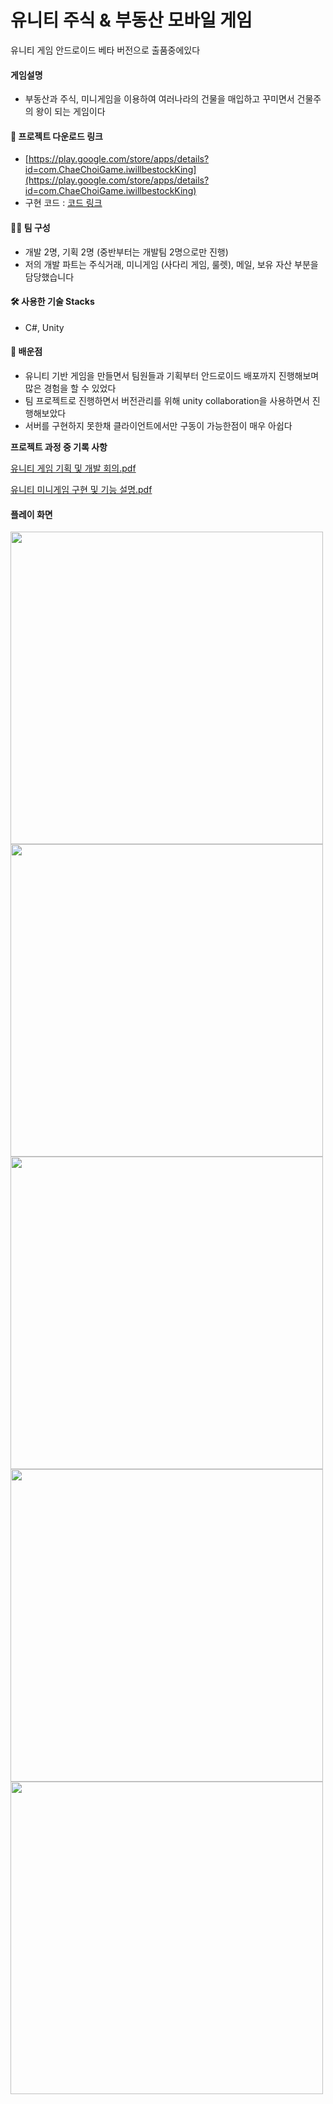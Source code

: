 # 유니티 주식 & 부동산 모바일 게임

유니티 게임 안드로이드 베타 버전으로 출품중에있다

#### 게임설명 
- 부동산과 주식, 미니게임을 이용하여 여러나라의 건물을 매입하고 꾸미면서 건물주의 왕이 되는 게임이다

#### 👾 프로젝트 다운로드 링크

- [https://play.google.com/store/apps/details?id=com.ChaeChoiGame.iwillbestockKing](https://play.google.com/store/apps/details?id=com.ChaeChoiGame.iwillbestockKing)
- 구현 코드 : [코드 링크](https://github.com/choiwoonsik/UnityGame2020/tree/master/TeamProject/Assets/Scripts)

#### 🧑‍💻 팀 구성

- 개발 2명, 기획 2명 (중반부터는 개발팀 2명으로만 진행)
- 저의 개발 파트는 주식거래, 미니게임 (사다리 게임, 룰렛), 메일, 보유 자산 부분을 담당했습니다

#### 🛠 사용한 기술 Stacks

- C#, Unity

#### 🐢 배운점

- 유니티 기반 게임을 만들면서 팀원들과 기획부터 안드로이드 배포까지 진행해보며 많은 경험을 할 수 있었다
- 팀 프로젝트로 진행하면서 버전관리를 위해 unity collaboration을 사용하면서 진행해보았다
- 서버를 구현하지 못한채 클라이언트에서만 구동이 가능한점이 매우 아쉽다

**프로젝트 과정 중 기록 사항**

[유니티 게임 기획 및 개발 회의.pdf](https://github.com/choiwoonsik/UnityGame2020/files/6645277/default.pdf)

[유니티 미니게임 구현 및 기능 설명.pdf](https://github.com/choiwoonsik/UnityGame2020/files/6645278/default.pdf)

#### 플레이 화면

<img src="https://user-images.githubusercontent.com/42247724/121832783-d9f25500-cd05-11eb-8c5d-e417c7b1806f.png" width="500">
<img src="https://user-images.githubusercontent.com/42247724/121832785-dbbc1880-cd05-11eb-9756-475ce75c828e.png" width="500">
<img src="https://user-images.githubusercontent.com/42247724/121832786-dc54af00-cd05-11eb-8c4f-189093d1d78d.png" width="500">
<img src="https://user-images.githubusercontent.com/42247724/121832788-dced4580-cd05-11eb-8d05-9d74dec9bff3.png" width="500">
<img src="https://user-images.githubusercontent.com/42247724/121832789-dd85dc00-cd05-11eb-85d3-4152fef9fa46.png" width="500">
